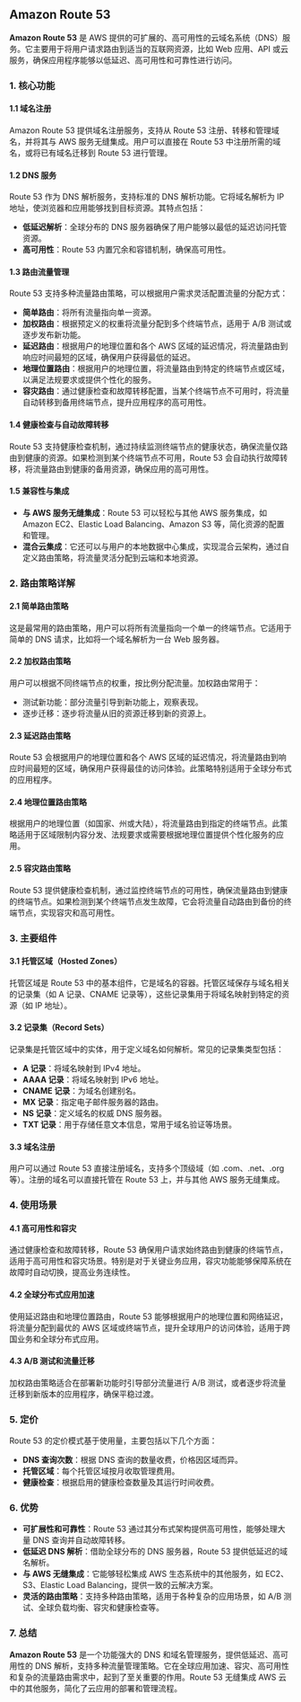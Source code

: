 ## Amazon Route 53

**Amazon Route 53** 是 AWS 提供的可扩展的、高可用性的云域名系统（DNS）服务。它主要用于将用户请求路由到适当的互联网资源，比如 Web 应用、API 或云服务，确保应用程序能够以低延迟、高可用性和可靠性进行访问。

### 1. 核心功能

#### 1.1 域名注册
Amazon Route 53 提供域名注册服务，支持从 Route 53 注册、转移和管理域名，并将其与 AWS 服务无缝集成。用户可以直接在 Route 53 中注册所需的域名，或将已有域名迁移到 Route 53 进行管理。

#### 1.2 DNS 服务
Route 53 作为 DNS 解析服务，支持标准的 DNS 解析功能。它将域名解析为 IP 地址，使浏览器和应用能够找到目标资源。其特点包括：
- **低延迟解析**：全球分布的 DNS 服务器确保了用户能够以最低的延迟访问托管资源。
- **高可用性**：Route 53 内置冗余和容错机制，确保高可用性。

#### 1.3 路由流量管理
Route 53 支持多种流量路由策略，可以根据用户需求灵活配置流量的分配方式：
- **简单路由**：将所有流量指向单一资源。
- **加权路由**：根据预定义的权重将流量分配到多个终端节点，适用于 A/B 测试或逐步发布新功能。
- **延迟路由**：根据用户的地理位置和各个 AWS 区域的延迟情况，将流量路由到响应时间最短的区域，确保用户获得最低的延迟。
- **地理位置路由**：根据用户的地理位置，将流量路由到特定的终端节点或区域，以满足法规要求或提供个性化的服务。
- **容灾路由**：通过健康检查和故障转移配置，当某个终端节点不可用时，将流量自动转移到备用终端节点，提升应用程序的高可用性。

#### 1.4 健康检查与自动故障转移
Route 53 支持健康检查机制，通过持续监测终端节点的健康状态，确保流量仅路由到健康的资源。如果检测到某个终端节点不可用，Route 53 会自动执行故障转移，将流量路由到健康的备用资源，确保应用的高可用性。

#### 1.5 兼容性与集成
- **与 AWS 服务无缝集成**：Route 53 可以轻松与其他 AWS 服务集成，如 Amazon EC2、Elastic Load Balancing、Amazon S3 等，简化资源的配置和管理。
- **混合云集成**：它还可以与用户的本地数据中心集成，实现混合云架构，通过自定义路由策略，将流量灵活分配到云端和本地资源。

### 2. 路由策略详解

#### 2.1 简单路由策略
这是最常用的路由策略，用户可以将所有流量指向一个单一的终端节点。它适用于简单的 DNS 请求，比如将一个域名解析为一台 Web 服务器。

#### 2.2 加权路由策略
用户可以根据不同终端节点的权重，按比例分配流量。加权路由常用于：
- 测试新功能：部分流量引导到新功能上，观察表现。
- 逐步迁移：逐步将流量从旧的资源迁移到新的资源上。

#### 2.3 延迟路由策略
Route 53 会根据用户的地理位置和各个 AWS 区域的延迟情况，将流量路由到响应时间最短的区域，确保用户获得最佳的访问体验。此策略特别适用于全球分布式的应用程序。

#### 2.4 地理位置路由策略
根据用户的地理位置（如国家、州或大陆），将流量路由到指定的终端节点。此策略适用于区域限制内容分发、法规要求或需要根据地理位置提供个性化服务的应用。

#### 2.5 容灾路由策略
Route 53 提供健康检查机制，通过监控终端节点的可用性，确保流量路由到健康的终端节点。如果检测到某个终端节点发生故障，它会将流量自动路由到备份的终端节点，实现容灾和高可用性。

### 3. 主要组件

#### 3.1 托管区域（Hosted Zones）
托管区域是 Route 53 中的基本组件，它是域名的容器。托管区域保存与域名相关的记录集（如 A 记录、CNAME 记录等），这些记录集用于将域名映射到特定的资源（如 IP 地址）。

#### 3.2 记录集（Record Sets）
记录集是托管区域中的实体，用于定义域名如何解析。常见的记录集类型包括：
- **A 记录**：将域名映射到 IPv4 地址。
- **AAAA 记录**：将域名映射到 IPv6 地址。
- **CNAME 记录**：为域名创建别名。
- **MX 记录**：指定电子邮件服务器的路由。
- **NS 记录**：定义域名的权威 DNS 服务器。
- **TXT 记录**：用于存储任意文本信息，常用于域名验证等场景。

#### 3.3 域名注册
用户可以通过 Route 53 直接注册域名，支持多个顶级域（如 .com、.net、.org 等）。注册的域名可以直接托管在 Route 53 上，并与其他 AWS 服务无缝集成。

### 4. 使用场景

#### 4.1 高可用性和容灾
通过健康检查和故障转移，Route 53 确保用户请求始终路由到健康的终端节点，适用于高可用性和容灾场景。特别是对于关键业务应用，容灾功能能够保障系统在故障时自动切换，提高业务连续性。

#### 4.2 全球分布式应用加速
使用延迟路由和地理位置路由，Route 53 能够根据用户的地理位置和网络延迟，将流量分配到最优的 AWS 区域或终端节点，提升全球用户的访问体验，适用于跨国业务和全球分布式应用。

#### 4.3 A/B 测试和流量迁移
加权路由策略适合在部署新功能时引导部分流量进行 A/B 测试，或者逐步将流量迁移到新版本的应用程序，确保平稳过渡。

### 5. 定价

Route 53 的定价模式基于使用量，主要包括以下几个方面：
- **DNS 查询次数**：根据 DNS 查询的数量收费，价格因区域而异。
- **托管区域**：每个托管区域按月收取管理费用。
- **健康检查**：根据启用的健康检查数量及其运行时间收费。

### 6. 优势

- **可扩展性和可靠性**：Route 53 通过其分布式架构提供高可用性，能够处理大量 DNS 查询并自动故障转移。
- **低延迟 DNS 解析**：借助全球分布的 DNS 服务器，Route 53 提供低延迟的域名解析。
- **与 AWS 无缝集成**：它能够轻松集成 AWS 生态系统中的其他服务，如 EC2、S3、Elastic Load Balancing，提供一致的云解决方案。
- **灵活的路由策略**：支持多种路由策略，适用于各种复杂的应用场景，如 A/B 测试、全球负载均衡、容灾和健康检查等。

### 7. 总结

**Amazon Route 53** 是一个功能强大的 DNS 和域名管理服务，提供低延迟、高可用性的 DNS 解析，支持多种流量管理策略。它在全球应用加速、容灾、高可用性和复杂的流量路由需求中，起到了至关重要的作用。Route 53 无缝集成 AWS 云中的其他服务，简化了云应用的部署和管理流程。